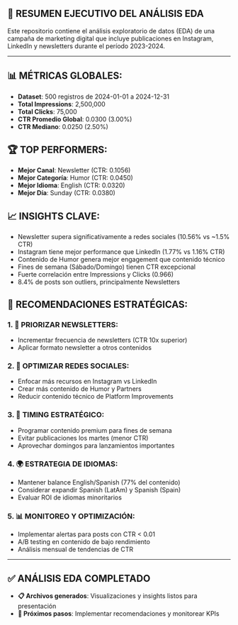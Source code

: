 ## 🎯 RESUMEN EJECUTIVO DEL ANÁLISIS EDA
Este repositorio contiene el análisis exploratorio de datos (EDA) de una campaña de marketing digital que incluye publicaciones en Instagram, LinkedIn y newsletters durante el período 2023-2024. 

---

## 📊 MÉTRICAS GLOBALES:
- **Dataset**: 500 registros de 2024-01-01 a 2024-12-31
- **Total Impressions**: 2,500,000
- **Total Clicks**: 75,000
- **CTR Promedio Global**: 0.0300 (3.00%)
- **CTR Mediano**: 0.0250 (2.50%)

## 🏆 TOP PERFORMERS:
- **Mejor Canal**: Newsletter (CTR: 0.1056)
- **Mejor Categoría**: Humor (CTR: 0.0450)
- **Mejor Idioma**: English (CTR: 0.0320)
- **Mejor Día**: Sunday (CTR: 0.0380)

## 📈 INSIGHTS CLAVE:
- Newsletter supera significativamente a redes sociales (10.56% vs ~1.5% CTR)
- Instagram tiene mejor performance que LinkedIn (1.77% vs 1.16% CTR)
- Contenido de Humor genera mejor engagement que contenido técnico
- Fines de semana (Sábado/Domingo) tienen CTR excepcional
- Fuerte correlación entre Impressions y Clicks (0.966)
- 8.4% de posts son outliers, principalmente Newsletters

## 🚀 RECOMENDACIONES ESTRATÉGICAS:

### 1. 📧 PRIORIZAR NEWSLETTERS:
- Incrementar frecuencia de newsletters (CTR 10x superior)
- Aplicar formato newsletter a otros contenidos

### 2. 📱 OPTIMIZAR REDES SOCIALES:
- Enfocar más recursos en Instagram vs LinkedIn
- Crear más contenido de Humor y Partners
- Reducir contenido técnico de Platform Improvements

### 3. 📅 TIMING ESTRATÉGICO:
- Programar contenido premium para fines de semana
- Evitar publicaciones los martes (menor CTR)
- Aprovechar domingos para lanzamientos importantes

### 4. 🌍 ESTRATEGIA DE IDIOMAS:
- Mantener balance English/Spanish (77% del contenido)
- Considerar expandir Spanish (LatAm) y Spanish (Spain)
- Evaluar ROI de idiomas minoritarios

### 5. 📊 MONITOREO Y OPTIMIZACIÓN:
- Implementar alertas para posts con CTR < 0.01
- A/B testing en contenido de bajo rendimiento
- Análisis mensual de tendencias de CTR

---

## ✅ ANÁLISIS EDA COMPLETADO
- **📋 Archivos generados**: Visualizaciones y insights listos para presentación
- **🎯 Próximos pasos**: Implementar recomendaciones y monitorear KPIs

